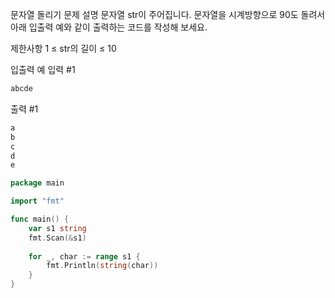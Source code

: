 문자열 돌리기
문제 설명
문자열 str이 주어집니다.
문자열을 시계방향으로 90도 돌려서 아래 입출력 예와 같이 출력하는 코드를 작성해 보세요.

제한사항
1 ≤ str의 길이 ≤ 10

입출력 예
입력 #1
```go
abcde
```

출력 #1
```go
a
b
c
d
e
```

```go
package main

import "fmt"

func main() {
    var s1 string
    fmt.Scan(&s1)
    
    for _, char := range s1 {
        fmt.Println(string(char))
    }
}
```
